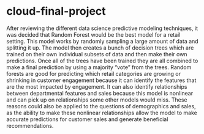 # cloud-final-project

After reviewing the different data science predictive modeling techniques, it was decided that Random Forest would be the best model for a retail setting. This model works by randomly sampling a large amount of data and splitting it up. The model then creates a bunch of decision trees which are trained on their own individual subsets of data and then make their own predictions. Once all of the trees have been trained they are all combined to make a final prediction by using a majority “vote” from the trees. Random forests are good for predicting which retail categories are growing or shrinking in customer engagement because it can identify the features that are the most impacted by engagement. It can also identify relationships between departmental features and sales because this model is nonlinear and can pick up on relationships some other models would miss. These reasons could also be applied to the questions of demographics and sales, as the ability to make these nonlinear relationships allow the model to make accurate predictions for customer sales and generate beneficial recommendations.

